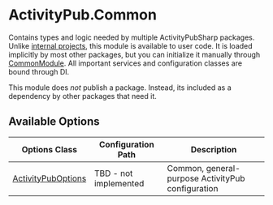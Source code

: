 ﻿# ActivityPub.Common

Contains types and logic needed by multiple ActivityPubSharp packages.
Unlike [internal projects](../Internal), this module is available to user code.
It is loaded implicitly by most other packages, but you can initialize it manually through [CommonModule](CommonModule.cs).
All important services and configuration classes are bound through DI.

This module does *not* publish a package.
Instead, its included as a dependency by other packages that need it. 

## Available Options

| Options Class                                    | Configuration Path    | Description                                       |
|--------------------------------------------------|-----------------------|---------------------------------------------------|
| [ActivityPubOptions](Util/ActivityPubOptions.cs) | TBD - not implemented | Common, general-purpose ActivityPub configuration |
